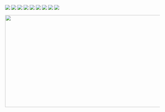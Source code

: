 <p>
  <img src="https://img.shields.io/badge/Pytorch-EE4C2C?style=flat&logo=Pytorch&logoColor=white"/>
  <img src="https://img.shields.io/badge/Tensorflow-FF6F00?style=flat&logo=Tensorflow&logoColor=white"/>
  <img src="https://img.shields.io/badge/Python-3776AB?style=flat&logo=Python&logoColor=ffdd54"/>
  <img src="https://img.shields.io/badge/HTML5-E34F26?style=flat&logo=html5&logoColor=white"/>
  <img src="https://img.shields.io/badge/CSS3-1572B6?style=flat&logo=css3&logoColor=white"/>
  <img src="https://img.shields.io/badge/JavaScript-323330?style=flat&logo=css3&logoColor=F7DF1E"/>
  <img src="https://img.shields.io/badge/React-20232a?style=flat&logo=React&logoColor=61DAFB"/>
  <img src="https://img.shields.io/badge/Github-181717?style=flat&logo=Github&logoColor=white"/>
  <img src="https://custom-icon-badges.demolab.com/badge/Tableau-5792ff?style=flat&logo=Tableau&logoColor=white"/>
</p>

<a href="https://github.com/devxb/gitanimals">
<img
  src="https://render.gitanimals.org/farms/yimethan"
  width="600"
  height="300"
/>
</a>
